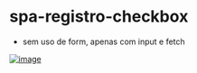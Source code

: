 # spa-registro-checkbox 

* sem uso de form, apenas com input e fetch

[![image](https://user-images.githubusercontent.com/42048382/174163201-47f21aa6-0ad5-4686-abf0-abd2f43f90e1.png)
](https://youtu.be/Ru6-BeicZpA)
